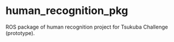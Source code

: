 # human_recognition_pkg
ROS package of human recognition project for Tsukuba Challenge (prototype).
